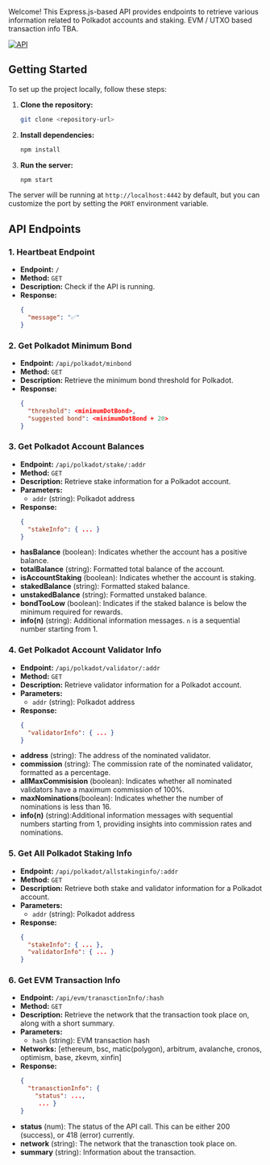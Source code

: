 Welcome! This Express.js-based API provides endpoints to retrieve various information related to Polkadot accounts and staking. 
EVM / UTXO based transaction info TBA.

[![API](https://img.shields.io/badge/Visit%20the%20API-blue)](https://api-test-dot.vercel.app/)

## Getting Started

To set up the project locally, follow these steps:

1. **Clone the repository:**
    ```bash
    git clone <repository-url>
    ```

2. **Install dependencies:**
    ```bash
    npm install
    ```

3. **Run the server:**
    ```bash
    npm start
    ```

The server will be running at `http://localhost:4442` by default, but you can customize the port by setting the `PORT` environment variable.

## API Endpoints

### 1. Heartbeat Endpoint

- **Endpoint:** `/`
- **Method:** `GET`
- **Description:** Check if the API is running.
- **Response:**
    ```json
    {
      "message": "✅"
    }
    ```

### 2. Get Polkadot Minimum Bond

- **Endpoint:** `/api/polkadot/minbond`
- **Method:** `GET`
- **Description:** Retrieve the minimum bond threshold for Polkadot.
- **Response:**
    ```json
    {
      "threshold": <minimumDotBond>,
      "suggested bond": <minimumDotBond + 20>
    }
    ```

### 3. Get Polkadot Account Balances

- **Endpoint:** `/api/polkadot/stake/:addr`
- **Method:** `GET`
- **Description:** Retrieve stake information for a Polkadot account.
- **Parameters:**
  - `addr` (string): Polkadot address
- **Response:**
    ```json
    {
      "stakeInfo": { ... }
    }
    ```
- **hasBalance** (boolean): Indicates whether the account has a positive balance.
- **totalBalance** (string): Formatted total balance of the account.
- **isAccountStaking** (boolean): Indicates whether the account is staking.
- **stakedBalance** (string): Formatted staked balance.
- **unstakedBalance** (string): Formatted unstaked balance.
- **bondTooLow** (boolean): Indicates if the staked balance is below the minimum required for rewards.
- **info(n)** (string): Additional information messages. `n` is a sequential number starting from 1.

### 4. Get Polkadot Account Validator Info

- **Endpoint:** `/api/polkadot/validator/:addr`
- **Method:** `GET`
- **Description:** Retrieve validator information for a Polkadot account.
- **Parameters:**
  - `addr` (string): Polkadot address
- **Response:**
    ```json
    {
      "validatorInfo": { ... }
    }
    ```
- **address** (string): The address of the nominated validator.
- **commission** (string): The commission rate of the nominated validator, formatted as a percentage.
- **allMaxCommisision** (boolean): Indicates whether all nominated validators have a maximum commission of 100%.
- **maxNominations**(boolean): Indicates whether the number of nominations is less than 16.
- **info(n)** (string):Additional information messages with sequential numbers starting from 1, providing insights into commission rates and nominations.

### 5. Get All Polkadot Staking Info

- **Endpoint:** `/api/polkadot/allstakinginfo/:addr`
- **Method:** `GET`
- **Description:** Retrieve both stake and validator information for a Polkadot account.
- **Parameters:**
  - `addr` (string): Polkadot address
- **Response:**
    ```json
    {
      "stakeInfo": { ... },
      "validatorInfo": { ... }
    }
    ```

### 6. Get EVM Transaction Info

- **Endpoint:** `/api/evm/tranasctionInfo/:hash`
- **Method:** `GET`
- **Description:** Retrieve the network that the transaction took place on, along with a short summary.
- **Parameters:**
  - `hash` (string): EVM transaction hash
- **Networks:** [ethereum, bsc, matic(polygon), arbitrum, avalanche, cronos, optimism, base, zkevm, xinfin]
- **Response:**
    ```json
    {
      "tranasctionInfo": {
        "status": ...,
         ... }
    }
    ```
- **status** (num): The status of the API call. This can be either 200 (success), or 418 (error) currently.
- **network** (string): The network that the tranasction took place on.
- **summary** (string): Information about the transaction.